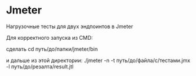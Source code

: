 # Jmeter
Нагрузочные тесты для двух эндпоинтов в Jmeter

Для корректного запуска из CMD:

сделать cd путь/до/папки/jmeter/bin 

и дальше из этой директории:
./jmeter -n -t путь/до/файла/с/тестами.jmx -l путь/до/резалта/result.jtl
